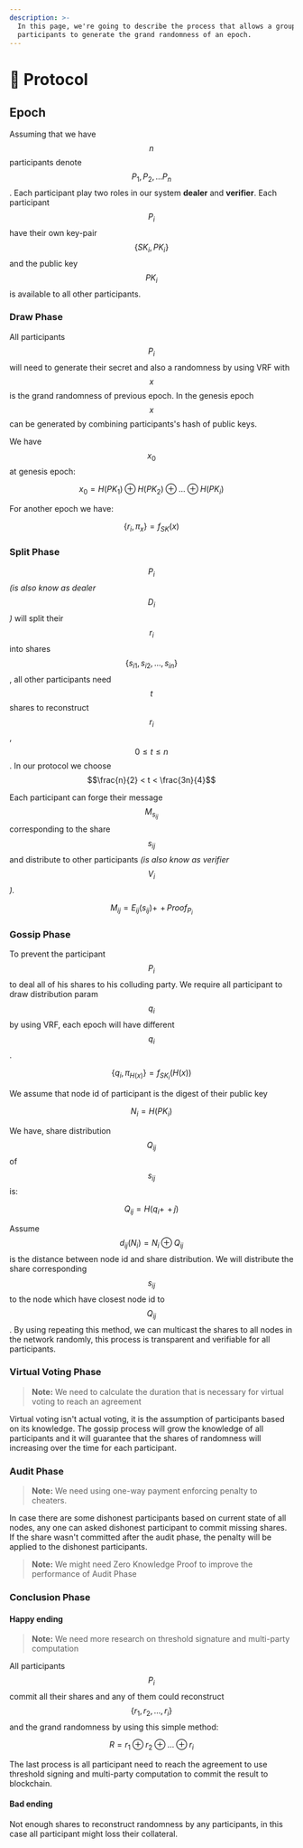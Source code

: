 ```yaml
---
description: >-
  In this page, we're going to describe the process that allows a group of
  participants to generate the grand randomness of an epoch.
---
```


# 🤖 Protocol

## Epoch

Assuming that we have $$n$$ participants denote $$P_1, P_2, ... P_n$$. Each participant play two roles in our system **dealer** and **verifier**. Each participant $$P_i$$ have their own key-pair $$\{SK_i,PK_i\}$$ and the public key $$PK_i$$ is available to all other participants.

### Draw Phase

All participants $$P_i$$ will need to generate their secret and also a randomness by using VRF with $$x$$ is the grand randomness of previous epoch. In the genesis epoch $$x$$ can be generated by combining participants's hash of public keys.

We have $$x_0$$ at genesis epoch:

$$
x_0=H(PK_1) \oplus H(PK_2) \oplus ... \oplus H(PK_i)
$$

For another epoch we have:

$$
\{r_i,\pi_x\}=f_{SK}(x)
$$

### Split Phase

$$P_i$$ _(is also know as dealer_ $$D_i$$_)_ will split their $$r_i$$ into shares $$\{s_{i1}, s_{i2},...,s_{in}\}$$, all other participants need $$t$$ shares to reconstruct $$r_i$$, $$0 \leq t \leq n$$. In our protocol we choose $$\frac{n}{2} < t < \frac{3n}{4}$$

Each participant can forge their message $$M_{s_{ij}}$$ corresponding to the share $$s_{ij}$$ and distribute to other participants _(is also know as verifier_ $$V_i$$_)._

$$
M_{ij}=E_{ij}(s_{ij}){+\!\!\!\!+\,}Proof_{P_i}
$$

### Gossip Phase

To prevent the participant $$P_i$$ to deal all of his shares to his colluding party. We require all participant to draw distribution param $$q_i$$ by using VRF, each epoch will have different $$q_i$$.

$$
\{q_i,\pi_{H(x)}\} = f_{SK_i}(H(x))
$$

We assume that node id of participant is the digest of their public key

$$
N_i=H(PK_i)
$$

We have, share distribution $$Q_{ij}$$ of $$s_{ij}$$ is:

$$
Q_{ij} = H(q_i{+\!\!\!\!+\,}j)
$$

Assume $$d_{ij}(N_i)=N_i \oplus Q_{ij}$$ is the distance between node id and share distribution. We will distribute the share corresponding $$s_{ij}$$ to the node which have closest node id to $$Q_{ij}$$. By using repeating this method, we can multicast the shares to all nodes in the network randomly, this process is transparent and verifiable for all participants.

### Virtual Voting Phase

> **Note:** We need to calculate the duration that is necessary for virtual voting to reach an agreement

Virtual voting isn't actual voting, it is the assumption of participants based on its knowledge. The gossip process will grow the knowledge of all participants and it will guarantee that the shares of randomness will increasing over the time for each participant.

### Audit Phase

> **Note:** We need using one-way payment enforcing penalty to cheaters.

In case there are some dishonest participants based on current state of all nodes, any one can asked dishonest participant to commit missing shares. If the share wasn't committed after the audit phase, the penalty will be applied to the dishonest participants.

> **Note:** We might need Zero Knowledge Proof to improve the performance of Audit Phase

### Conclusion Phase

#### Happy ending

> **Note:** We need more research on threshold signature and multi-party computation

All participants $$P_i$$ commit all their shares and any of them could reconstruct $$\{r_1, r_2,...,r_i\}$$ and the grand randomness by using this simple method:

$$
R = r_1 \oplus r_2 \oplus ... \oplus r_i
$$

The last process is all participant need to reach the agreement to use threshold signing and multi-party computation to commit the result to blockchain.

#### Bad ending

Not enough shares to reconstruct randomness by any participants, in this case all participant might loss their collateral.
